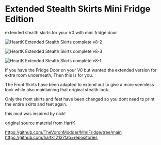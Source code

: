 # Extended Stealth Skirts Mini Fridge Edition
extended stealth skirts for your V0 with mini fridge door

![HeartK Extended Stealth Skirts complete v8-2](https://github.com/user-attachments/assets/52253214-3f20-498f-b530-9c3228124a2a)

![HeartK Extended Stealth Skirts complete v8-3](https://github.com/user-attachments/assets/bdfc58dc-09e8-4aaf-af8c-260af1b3a4c0)

![HeartK Extended Stealth Skirts complete v8-1](https://github.com/user-attachments/assets/6d05becf-15f2-4b26-9881-5cd26ced348c)


If you have the Fridge Door on your V0 but wanted the extended version for extra room underneath, Then this is for you.

The Front Skirts have been adapted to extend out to give a more seemless look while also maintaining that original stealth look.

Only the front skirts and feet have been changed so you dont need to print the entire skirts and feet again.

this mod was inspired by nick!

original source material from HartK

https://github.com/TheVoronModder/MiniFridge/tree/main
https://github.com/hartk1213?tab=repositories
